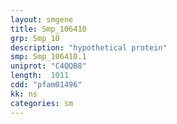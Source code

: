 ```yaml
---
layout: smgene
title: Smp_106410
grp: Smp_10
description: "hypothetical protein"
smp: Smp_106410.1
uniprot: "C4QQB8"
length:  1011
cdd: "pfam01496"
kk: ns
categories: sm
---
```

